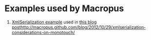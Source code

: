 Examples used by Macropus
========

1. [XmlSerialization example](https://github.com/Macropus/Examples/BlogPostExample) used in [this blog post]()http://macropus.github.com/blog/2012/10/29/xmlserialization-considerations-on-monotouch/